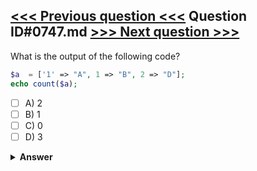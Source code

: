[<<< Previous question <<<](0746.md)   Question ID#0747.md   [>>> Next question >>>](0748.md)
---

What is the output of the following code?

```php
$a  = ['1' => "A", 1 => "B", 2 => "D"];
echo count($a);
```

- [ ] A) 2
- [ ] B) 1
- [ ] C) 0
- [ ] D) 3

<details><summary><b>Answer</b></summary>
<p>
  Answer: <strong>A</strong>
</p>
</details>
